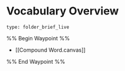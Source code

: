 # Vocabulary Overview
 
```ccard
type: folder_brief_live
```
 
%% Begin Waypoint %%
- [[Compound Word.canvas]]

%% End Waypoint %%